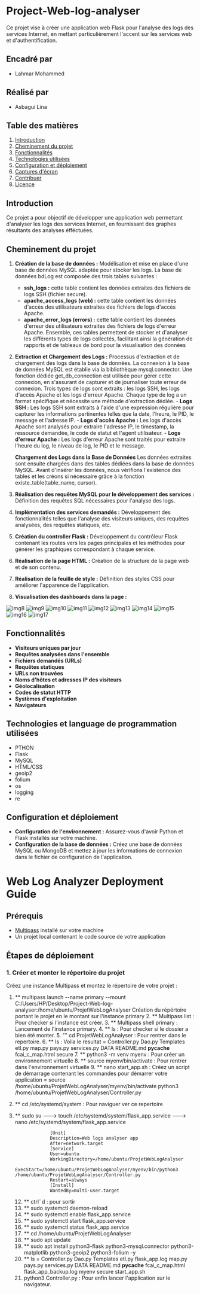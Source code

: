 # Project-Web-log-analyser

Ce projet vise à créer une application web Flask pour l'analyse des logs des services Internet, en mettant particulièrement l'accent sur les services web et d'authentification.

## Encadré par
- Lahmar Mohammed

## Réalisé par
- Asbagui Lina

## Table des matières
1. [Introduction](#introduction)
2. [Cheminement du projet](#cheminement-du-projet)
3. [Fonctionnalités](#fonctionnalités)
4. [Technologies utilisées](#technologies-utilisées)
5. [Configuration et déploiement](#configuration-et-déploiement)
6. [Captures d'écran](#captures-décran)
7. [Contribuer](#contribuer)
8. [Licence](#licence)

## Introduction
Ce projet a pour objectif de développer une application web permettant d'analyser les logs des services Internet, en fournissant des graphes résultants des analyses éfféctuées.

## Cheminement du projet
1. **Création de la base de données :** Modélisation et mise en place d'une base de données MySQL adaptée pour stocker les logs.
   La base de données bdLog est composée des trois tables suivantes :
      - **ssh_logs :** cette table contient les données extraites des fichiers de logs SSH (fichier secure).
      - **apache_access_logs (web) :** cette table contient les données d'accès des utilisateurs extraites des fichiers de logs d'accès Apache.
      - **apache_error_logs (errors) :** cette table contient les données d'erreur des utilisateurs extraites des fichiers de logs d'erreur Apache.
   Ensemble, ces tables permettent de stocker et d'analyser les différents types de logs collectés, facilitant ainsi la génération de rapports et de tableaux de bord pour la visualisation des données

2. **Extraction et Chargement des Logs :** Processus d'extraction et de chargement des logs dans la base de données.
    La connexion à la base de données MySQL est établie via la bibliothèque mysql.connector. Une fonction dédiée get_db_connection est utilisée pour gérer cette connexion, en s'assurant de capturer et de journaliser toute erreur de connexion.
    Trois types de logs sont extraits : les logs SSH, les logs d'accès Apache et les logs d'erreur Apache. Chaque type de log a un format spécifique et nécessite une méthode d'extraction dédiée.
          - **Logs SSH :** Les logs SSH sont extraits à l'aide d'une expression régulière pour capturer les informations pertinentes telles que la date, l'heure, le PID, le message et l'adresse IP.
          - **Logs d'accès Apache :** Les logs d'accès Apache sont analysés pour extraire l'adresse IP, le timestamp, la ressource demandée, le code de statut et l'agent utilisateur.
          - **Logs d'erreur Apache :** Les logs d'erreur Apache sont traités pour extraire l'heure du log, le niveau de log, le PID et le message.
          
    **Chargement des Logs dans la Base de Données**
        Les données extraites sont ensuite chargées dans des tables dédiées dans la base de données MySQL. Avant d'insérer les données, nous vérifions l'existence des tables et les créons si nécessaire grâce à la fonction existe_table(table_name, cursor).

3. **Réalisation des requêtes MySQL pour le développement des services :** Définition des requêtes SQL nécessaires pour l'analyse des logs.
4. **Implémentation des services demandés :** Développement des fonctionnalités telles que l'analyse des visiteurs uniques, des requêtes analysées, des requêtes statiques, etc.
5. **Création du controller Flask :** Développement du contrôleur Flask contenant les routes vers les pages principales et les méthodes pour générer les graphiques correspondant à chaque service.
6. **Réalisation de la page HTML :** Création de la structure de la page web et de son contenu.
7. **Réalisation de la feuille de style :** Définition des styles CSS pour améliorer l'apparence de l'application.
8. **Visualisation des dashboards dans la page :**
     
![img8](https://github.com/linaAs2004/Project-Web-log-analyser/assets/163998352/0114bf98-045e-42cc-866b-d1e77bcfceac)
![img9](https://github.com/linaAs2004/Project-Web-log-analyser/assets/163998352/b22e824d-0ba2-4912-8e20-f28dfcd78c87)
![img10](https://github.com/linaAs2004/Project-Web-log-analyser/assets/163998352/ba66b9b0-bbdd-4029-9720-04f7ed4b0c34)
![img11](https://github.com/linaAs2004/Project-Web-log-analyser/assets/163998352/c8fb38ab-160c-44ab-b46e-9598477d511d)
![img12](https://github.com/linaAs2004/Project-Web-log-analyser/assets/163998352/791321bd-2893-417f-aba9-f8705c05a59e)
![img13](https://github.com/linaAs2004/Project-Web-log-analyser/assets/163998352/7e9b1ca9-0782-4b3d-821b-857383d3584b)
![img14](https://github.com/linaAs2004/Project-Web-log-analyser/assets/163998352/facaa2bf-40b8-4531-b9b1-babf0c45f0af)
![img15](https://github.com/linaAs2004/Project-Web-log-analyser/assets/163998352/81269785-9e6b-4272-bba2-9ca2006aec42)
![img16](https://github.com/linaAs2004/Project-Web-log-analyser/assets/163998352/cb08c245-0cea-4acf-9181-542c38a3cd73)
![img17](https://github.com/linaAs2004/Project-Web-log-analyser/assets/163998352/719635b4-1676-4918-8355-a3a17b878723)

## Fonctionnalités
- **Visiteurs uniques par jour**
- **Requêtes analysées dans l'ensemble**
- **Fichiers demandés (URLs)**
- **Requêtes statiques**
- **URLs non trouvées**
- **Noms d'hôtes et adresses IP des visiteurs**
- **Géolocalisation**
- **Codes de statut HTTP**
- **Systèmes d'exploitation**
- **Navigateurs**

## Technologies et language de programmation utilisées
- PTHON
- Flask
- MySQL 
- HTML/CSS
- geoip2
- folium
- os
- logging
- re

## Configuration et déploiement
- **Configuration de l'environnement :** Assurez-vous d'avoir Python et Flask installés sur votre machine.
- **Configuration de la base de données :** Créez une base de données MySQL ou MongoDB et mettez à jour les informations de connexion dans le fichier de configuration de l'application.
# Web Log Analyzer Deployment Guide
## Prérequis

- [Multipass](https://multipass.run) installé sur votre machine
- Un projet local contenant le code source de votre application

## Étapes de déploiement

### 1. Créer et monter le répertoire du projet

Créez une instance Multipass et montez le répertoire de votre projet :
   1. ** multipass launch --name primary --mount C:/Users/HP/Desktop/Project-Web-log-analyser:/home/ubuntu/ProjetWebLogAnalyser
Création du répértoire portant le projet en le montant sur l'instance primary
     2. ** Multipass list : Pour checker si l'instance est créer.
     3. ** Multipass shell primary : Lancement de l'instance primary.
     4. ** ls : Pour checker si le dossier a bien été monter. 
     5. "" cd ProjetWebLogAnalyser : Pour rentrer dans le repertoire.
     6. ** ls : Voila le resultat = Controller.py  Dao.py     Templates    etl.py    map.py  pays.py  services.py  DATA   README.md  __pycache__  fcai_c_map.html  secure
     7. ** python3 -m venv myenv : Pour créer un environnement virtuelle
     8. ** source myenv/bin/activate :  Pour rentrer dans l'environnement virtuelle
     9. ** nano start_app.sh :  Créez un script de démarrage contenant les commandes pour démarrer votre application =
      source /home/ubuntu/ProjetWebLogAnalyser/myenv/bin/activate
      python3 /home/ubuntu/ProjetWebLogAnalyser/Controller.py
   10. ** cd /etc/systemd/system : Pour naviguer ver ce repertoire
   11. ** sudo su ---> touch /etc/systemd/system/flask_app.service
                  ---> nano /etc/systemd/system/flask_app.service
       
                        [Unit]
                        Description=Web logs analyser app
                        After=network.target
                        [Service]
                        User=ubuntu
                        WorkingDirectory=/home/ubuntu/ProjetWebLogAnalyser
                        ExecStart=/home/ubuntu/ProjetWebLogAnalyser/myenv/bin/python3                                                /home/ubuntu/ProjetWebLogAnalyser/Controller.py
                        Restart=always
                        [Install]
                        WantedBy=multi-user.target
       
       12. ** ctrl¨d : pour sortir
       13. ** sudo systemctl daemon-reload
       14. ** sudo systemctl enable flask_app.service
       15. ** sudo systemctl start flask_app.service
       16. ** sudo systemctl status flask_app.service
       17. ** cd /home/ubuntu/ProjetWebLogAnalyser
       18. ** sudo apt update
       19. ** sudo apt install python3-flask python3-mysql.connector python3-matplotlib python3-geoip2 python3-folium -y
       20. ** ls = Controller.py  Dao.py     Templates    etl.py           flask_app.log         map.py  pays.py  services.py DATA  README.md  __pycache__  fcai_c_map.html  flask_app_backup.log  myenv   secure   start_app.sh
       21.  python3 Controller.py : Pour enfin lancer l'application sur le navigateur.
           



